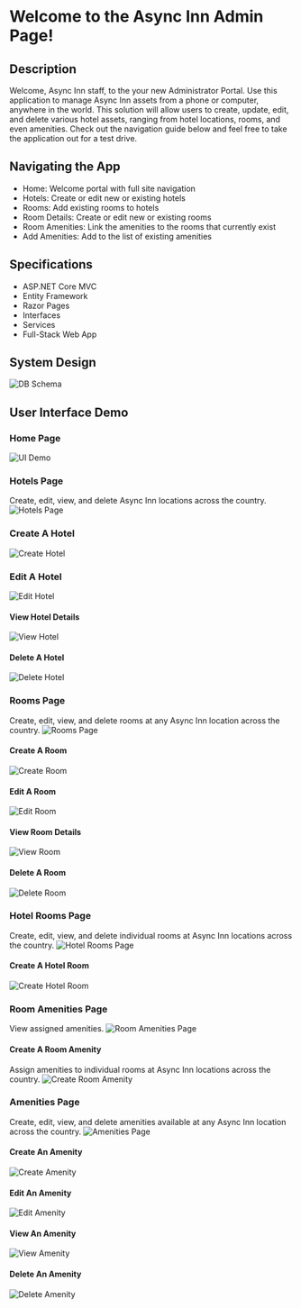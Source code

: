 # Welcome to the Async Inn Admin Page!

## Description
Welcome, Async Inn staff, to the your new Administrator Portal. Use this application to manage Async Inn assets from a phone or computer, anywhere in the world. This solution will allow users to create, update, edit, and delete various hotel assets, ranging from hotel locations, rooms, and even amenities. Check out the navigation guide below and feel free to take the application out for a test drive.

## Navigating the App
- Home: Welcome portal with full site navigation
- Hotels: Create or edit new or existing hotels
- Rooms: Add existing rooms to hotels
- Room Details: Create or edit new or existing rooms
- Room Amenities: Link the amenities to the rooms that currently exist
- Add Amenities: Add to the list of existing amenities

## Specifications
- ASP.NET Core MVC
- Entity Framework
- Razor Pages
- Interfaces
- Services
- Full-Stack Web App

## System Design
![DB Schema](Assets/SchemaAsyncInn.png)

## User Interface Demo

### Home Page
![UI Demo](Assets/landing_page.PNG)

### Hotels Page
Create, edit, view, and delete Async Inn locations across the country.
![Hotels Page](Assets/hotel_page.PNG)

### Create A Hotel
![Create Hotel](Assets/hotel_page_create.PNG)

### Edit A Hotel
![Edit Hotel](Assets/hotel_page_edit.PNG)

#### View Hotel Details
![View Hotel](Assets/hotel_page_read.PNG)

#### Delete A Hotel
![Delete Hotel](Assets/hotel_page_delete.PNG)

### Rooms Page
Create, edit, view, and delete rooms at any Async Inn location across the country.
![Rooms Page](Assets/room_page.PNG)

#### Create A Room
![Create Room](Assets/room_page_create.PNG)

#### Edit A Room
![Edit Room](Assets/room_page_edit.PNG)

#### View Room Details
![View Room](Assets/room_page_read.PNG)

#### Delete A Room
![Delete Room](Assets/room_page_delete.PNG)

### Hotel Rooms Page
Create, edit, view, and delete individual rooms at Async Inn locations across the country.
![Hotel Rooms Page](Assets/hotelrooms_page.PNG)

#### Create A Hotel Room
![Create Hotel Room](Assets/hotelrooms_page_create.PNG)

### Room Amenities Page
View assigned amenities.
![Room Amenities Page](Assets/roomamenities_page.PNG)

#### Create A Room Amenity
Assign amenities to individual rooms at Async Inn locations across the country.
![Create Room Amenity](Assets/roomamenitites_page_create.PNG)

### Amenities Page
Create, edit, view, and delete amenities available at any Async Inn location across the country.
![Amenities Page](Assets/amenities_page.PNG)

#### Create An Amenity
![Create Amenity](Assets/amenities_page_create.PNG)

#### Edit An Amenity
![Edit Amenity](Assets/amenities_page_edit.PNG)

#### View An Amenity
![View Amenity](Assets/amenities_page_read.PNG)

#### Delete An Amenity
![Delete Amenity](Assets/amenities_page_delete.PNG)

